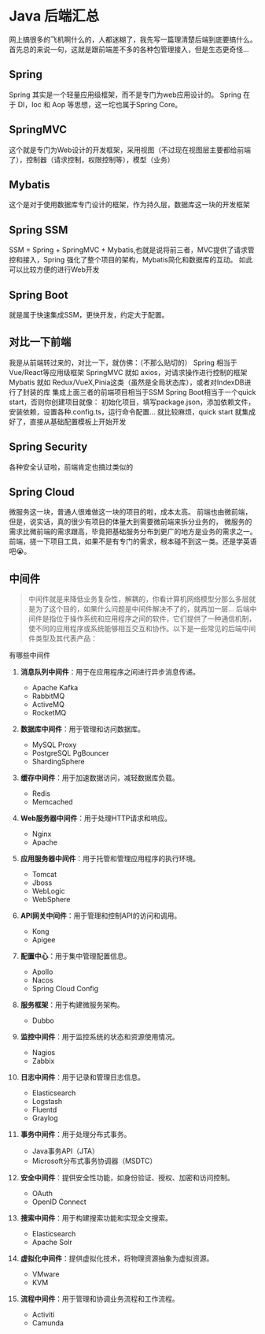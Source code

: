 # Java 后端汇总

网上搞很多的飞机啊什么的，人都迷糊了，我先写一篇理清楚后端到底要搞什么。
首先总的来说一句，这就是跟前端差不多的各种包管理接入，但是生态更奇怪...

## Spring

Spring 其实是一个轻量应用级框架，而不是专门为web应用设计的。
Spring 在于 DI，Ioc 和 Aop 等思想，这一坨也属于Spring Core。

## SpringMVC

这个就是专门为Web设计的开发框架，采用视图（不过现在视图层主要都给前端了），控制器（请求控制，权限控制等），模型（业务）

## Mybatis

这个是对于使用数据库专门设计的框架，作为持久层，数据库这一块的开发框架

## Spring SSM

SSM = Spring + SpringMVC + Mybatis,也就是说将前三者，MVC提供了请求管控和接入，Spring 强化了整个项目的架构，Mybatis简化和数据库的互动。
如此可以比较方便的进行Web开发

## Spring Boot

就是属于快速集成SSM，更快开发，约定大于配置。

## 对比一下前端

我是从前端转过来的，对比一下，就仿佛：（不那么贴切的）
Spring 相当于Vue/React等应用级框架
SpringMVC 就如 axios，对请求操作进行控制的框架
Mybatis 就如 Redux/VueX,Pinia这类（虽然是全局状态库），或者对IndexDB进行了封装的库
集成上面三者的前端项目相当于SSM
Spring Boot相当于一个quick start，否则你创建项目就像：
初始化项目，填写package.json，添加依赖文件，安装依赖，设置各种.config.ts，运行命令配置...
就比较麻烦，quick start 就集成好了，直接从基础配置模板上开始开发

## Spring Security

各种安全认证啦，前端肯定也搞过类似的

## Spring Cloud

微服务这一块，普通人很难做这一块的项目的啦，成本太高。
前端也由微前端，但是，说实话，真的很少有项目的体量大到需要微前端来拆分业务的，
微服务的需求比微前端的需求跟高，毕竟把基础服务分布到更广的地方是业务的需求之一。
前端，搓一下项目工具，如果不是有专门的需求，根本碰不到这一类。还是学英语吧😭。

## 中间件

> 中间件就是来降低业务复杂性，解耦的，你看计算机网络模型分那么多层就是为了这个目的，如果什么问题是中间件解决不了的，就再加一层...
后端中间件是指位于操作系统和应用程序之间的软件，它们提供了一种通信机制，使不同的应用程序或系统能够相互交互和协作。以下是一些常见的后端中间件类型及其代表产品：

有哪些中间件

1. **消息队列中间件**：用于在应用程序之间进行异步消息传递。
   - Apache Kafka
   - RabbitMQ
   - ActiveMQ
   - RocketMQ

2. **数据库中间件**：用于管理和访问数据库。
   - MySQL Proxy
   - PostgreSQL PgBouncer
   - ShardingSphere

3. **缓存中间件**：用于加速数据访问，减轻数据库负载。
   - Redis
   - Memcached

4. **Web服务器中间件**：用于处理HTTP请求和响应。
   - Nginx
   - Apache

5. **应用服务器中间件**：用于托管和管理应用程序的执行环境。
   - Tomcat
   - Jboss
   - WebLogic
   - WebSphere

6. **API网关中间件**：用于管理和控制API的访问和调用。
   - Kong
   - Apigee

7. **配置中心**：用于集中管理配置信息。
   - Apollo
   - Nacos
   - Spring Cloud Config

8. **服务框架**：用于构建微服务架构。
   - Dubbo

9. **监控中间件**：用于监控系统的状态和资源使用情况。
   - Nagios
   - Zabbix

10. **日志中间件**：用于记录和管理日志信息。
    - Elasticsearch
    - Logstash
    - Fluentd
    - Graylog

11. **事务中间件**：用于处理分布式事务。
    - Java事务API（JTA）
    - Microsoft分布式事务协调器（MSDTC）

12. **安全中间件**：提供安全性功能，如身份验证、授权、加密和访问控制。
    - OAuth
    - OpenID Connect

13. **搜索中间件**：用于构建搜索功能和实现全文搜索。
    - Elasticsearch
    - Apache Solr

14. **虚拟化中间件**：提供虚拟化技术，将物理资源抽象为虚拟资源。
    - VMware
    - KVM

15. **流程中间件**：用于管理和协调业务流程和工作流程。
    - Activiti
    - Camunda

